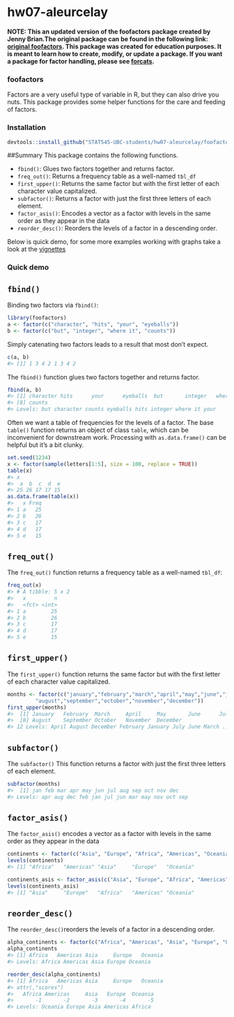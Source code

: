 <!-- README.md is generated from README.Rmd. Please edit that file -->
hw07-aleurcelay
===============

**NOTE: This an updated version of the foofactors package created by
Jenny Brian.The original package can be found in the following link:
[original foofactors](https://github.com/jennybc/foofactors). This
package was created for education purposes. It is meant to learn how to
create, modify, or update a package. If you want a package for factor
handling, please see
[forcats](https://cran.r-project.org/package=forcats).**

### foofactors

Factors are a very useful type of variable in R, but they can also drive
you nuts. This package provides some helper functions for the care and
feeding of factors.

### Installation

``` r
devtools::install_github("STAT545-UBC-students/hw07-aleurcelay/foofactors")
```

\#\#Summary This package contains the following functions.

-   `fbind()`: Glues two factors together and returns factor.
-   `freq_out()`: Returns a frequency table as a well-named `tbl_df`
-   `first_upper()`: Returns the same factor but with the first letter
    of each character value capitalized.
-   `subfactor()`: Returns a factor with just the first three letters of
    each element.
-   `factor_asis()`: Encodes a vector as a factor with levels in the
    same order as they appear in the data
-   `reorder_desc()`: Reorders the levels of a factor in a descending
    order.

Below is quick demo, for some more examples working with graphs take a
look at the [vignettes](http://rpubs.com/aleurcelay/440302)

### Quick demo

`fbind()`
---------

Binding two factors via `fbind()`:

``` r
library(foofactors)
a <- factor(c("character", "hits", "your", "eyeballs"))
b <- factor(c("but", "integer", "where it", "counts"))
```

Simply catenating two factors leads to a result that most don’t expect.

``` r
c(a, b)
#> [1] 1 3 4 2 1 3 4 2
```

The `fbind()` function glues two factors together and returns factor.

``` r
fbind(a, b)
#> [1] character hits      your      eyeballs  but       integer   where it 
#> [8] counts   
#> Levels: but character counts eyeballs hits integer where it your
```

Often we want a table of frequencies for the levels of a factor. The
base `table()` function returns an object of class `table`, which can be
inconvenient for downstream work. Processing with `as.data.frame()` can
be helpful but it’s a bit clunky.

``` r
set.seed(1234)
x <- factor(sample(letters[1:5], size = 100, replace = TRUE))
table(x)
#> x
#>  a  b  c  d  e 
#> 25 26 17 17 15
as.data.frame(table(x))
#>   x Freq
#> 1 a   25
#> 2 b   26
#> 3 c   17
#> 4 d   17
#> 5 e   15
```

`freq_out()`
------------

The `freq_out()` function returns a frequency table as a well-named
`tbl_df`:

``` r
freq_out(x)
#> # A tibble: 5 x 2
#>   x         n
#>   <fct> <int>
#> 1 a        25
#> 2 b        26
#> 3 c        17
#> 4 d        17
#> 5 e        15
```

`first_upper()`
---------------

The `first_upper()` function returns the same factor but with the first
letter of each character value capitalized.

``` r
months <- factor(c("january","february","march","april","may","june","july",
         "august","september","october","november","december"))
first_upper(months)
#>  [1] January   February  March     April     May       June      July     
#>  [8] August    September October   November  December 
#> 12 Levels: April August December February January July June March ... September
```

`subfactor()`
-------------

The `subfactor()` This function returns a factor with just the first
three letters of each element.

``` r
subfactor(months)
#>  [1] jan feb mar apr may jun jul aug sep oct nov dec
#> Levels: apr aug dec feb jan jul jun mar may nov oct sep
```

`factor_asis()`
---------------

The `factor_asis()` encodes a vector as a factor with levels in the same
order as they appear in the data

``` r
continents <- factor(c("Asia", "Europe", "Africa", "Americas", "Oceania"))
levels(continents)
#> [1] "Africa"   "Americas" "Asia"     "Europe"   "Oceania"

continents_asis <- factor_asis(c("Asia", "Europe", "Africa", "Americas", "Oceania"))
levels(continents_asis)
#> [1] "Asia"     "Europe"   "Africa"   "Americas" "Oceania"
```

`reorder_desc()`
----------------

The `reorder_desc()`reorders the levels of a factor in a descending
order.

``` r
alpha_continents <- factor(c("Africa", "Americas", "Asia", "Europe", "Oceania"))
alpha_continents
#> [1] Africa   Americas Asia     Europe   Oceania 
#> Levels: Africa Americas Asia Europe Oceania

reorder_desc(alpha_continents)
#> [1] Africa   Americas Asia     Europe   Oceania 
#> attr(,"scores")
#>   Africa Americas     Asia   Europe  Oceania 
#>       -1       -2       -3       -4       -5 
#> Levels: Oceania Europe Asia Americas Africa
```
